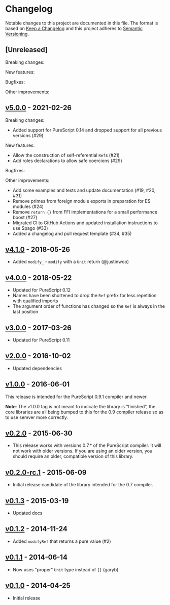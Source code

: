 # Changelog

Notable changes to this project are documented in this file. The format is based on [Keep a Changelog](https://keepachangelog.com/en/1.0.0/) and this project adheres to [Semantic Versioning](https://semver.org/spec/v2.0.0.html).

## [Unreleased]

Breaking changes:

New features:

Bugfixes:

Other improvements:

## [v5.0.0](https://github.com/purescript/purescript-refs/releases/tag/v5.0.0) - 2021-02-26

Breaking changes:
- Added support for PureScript 0.14 and dropped support for all previous versions (#29)

New features:
- Allow the construction of self-referential `Ref`s (#21)
- Add roles declarations to allow safe coercions (#29)

Bugfixes:

Other improvements:
- Add some examples and tests and update documentation (#19, #20, #31)
- Remove primes from foreign module exports in preparation for ES modules (#24)
- Remove `return {}` from FFI implementations for a small performance boost (#27) 
- Migrated CI to GitHub Actions and updated installation instructions to use Spago (#33)
- Added a changelog and pull request template (#34, #35)

## [v4.1.0](https://github.com/purescript/purescript-refs/releases/tag/v4.1.0) - 2018-05-26

- Added `modify_` - `modify` with a `Unit` return (@justinwoo)

## [v4.0.0](https://github.com/purescript/purescript-refs/releases/tag/v4.0.0) - 2018-05-22

- Updated for PureScript 0.12
- Names have been shortened to drop the `Ref` prefix for less repetition with qualified imports
- The argument order of functions has changed so the `Ref` is always in the last position

## [v3.0.0](https://github.com/purescript/purescript-refs/releases/tag/v3.0.0) - 2017-03-26

- Updated for PureScript 0.11

## [v2.0.0](https://github.com/purescript/purescript-refs/releases/tag/v2.0.0) - 2016-10-02

- Updated dependencies

## [v1.0.0](https://github.com/purescript/purescript-refs/releases/tag/v1.0.0) - 2016-06-01

This release is intended for the PureScript 0.9.1 compiler and newer.

**Note**: The v1.0.0 tag is not meant to indicate the library is “finished”, the core libraries are all being bumped to this for the 0.9 compiler release so as to use semver more correctly.

## [v0.2.0](https://github.com/purescript/purescript-refs/releases/tag/v0.2.0) - 2015-06-30

- This release works with versions 0.7.\* of the PureScript compiler. It will not work with older versions. If you are using an older version, you should require an older, compatible version of this library.

## [v0.2.0-rc.1](https://github.com/purescript/purescript-refs/releases/tag/v0.2.0-rc.1) - 2015-06-09

- Initial release candidate of the library intended for the 0.7 compiler.

## [v0.1.3](https://github.com/purescript/purescript-refs/releases/tag/v0.1.3) - 2015-03-19

- Updated docs

## [v0.1.2](https://github.com/purescript/purescript-refs/releases/tag/v0.1.2) - 2014-11-24

- Added `modifyRef` that returns a pure value (#2)

## [v0.1.1](https://github.com/purescript/purescript-refs/releases/tag/v0.1.1) - 2014-06-14

- Now uses "proper" `Unit` type instead of `{}` (garyb)

## [v0.1.0](https://github.com/purescript/purescript-refs/releases/tag/v0.1.0) - 2014-04-25

- Initial release

